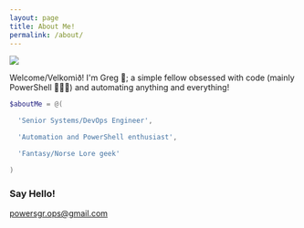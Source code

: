 ```yaml
---
layout: page
title: About Me!
permalink: /about/
---
```


![](https://raw.githubusercontent.com/PowersgrOps/PowersgrOps.github.io/blob/main/images/programer.gif)

Welcome/Velkomið! I'm Greg 🧔; a simple fellow obsessed with code (mainly PowerShell 🤗🥰😋) and automating anything and everything!

```powershell
$aboutMe = @(

  'Senior Systems/DevOps Engineer',

  'Automation and PowerShell enthusiast',

  'Fantasy/Norse Lore geek'

)
```

### Say Hello!

[powersgr.ops@gmail.com](mailto:email@domain.com)